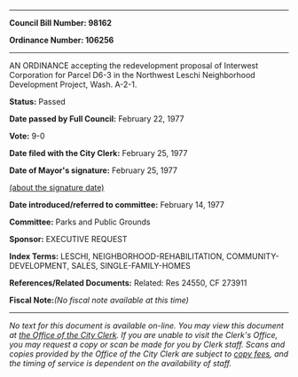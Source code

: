 

********

**Council Bill Number: 98162**
   
**Ordinance Number: 106256**
********

 AN ORDINANCE accepting the redevelopment proposal of Interwest Corporation for Parcel D6-3 in the Northwest Leschi Neighborhood Development Project, Wash. A-2-1.

**Status:** Passed
   
**Date passed by Full Council:** February 22, 1977
   
**Vote:** 9-0
   
**Date filed with the City Clerk:** February 25, 1977
   
**Date of Mayor's signature:** February 25, 1977
   
[(about the signature date)](/~public/approvaldate.htm)
   
   
   
**Date introduced/referred to committee:** February 14, 1977
   
**Committee:** Parks and Public Grounds
   
**Sponsor:** EXECUTIVE REQUEST
   
   
**Index Terms:** LESCHI, NEIGHBORHOOD-REHABILITATION, COMMUNITY-DEVELOPMENT, SALES, SINGLE-FAMILY-HOMES

**References/Related Documents:** Related: Res 24550, CF 273911

**Fiscal Note:**_(No fiscal note available at this time)_
********

_No text for this document is available on-line. You may view this document at [the Office of the City Clerk](http://www.seattle.gov/leg/clerk/contactUs.htm). If you are unable to visit the Clerk's Office, you may request a copy or scan be made for you by Clerk staff. Scans and copies provided by the Office of the City Clerk are subject to [copy fees](http://clerk.seattle.gov/~public/clerkfees.htm), and the timing of service is dependent on the availability of staff._

